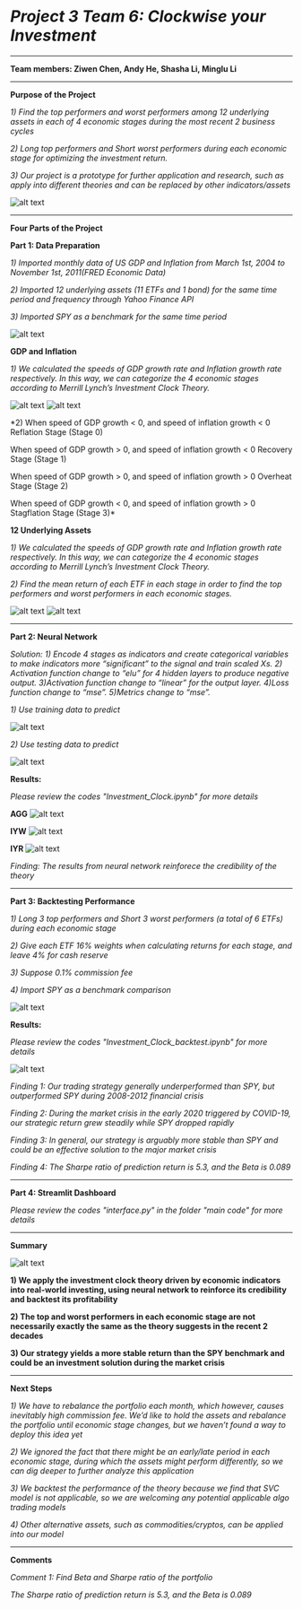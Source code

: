 # *Project 3 Team 6: Clockwise your Investment* 
---
**Team members: 
Ziwen Chen,
Andy He, 
Shasha Li, 
Minglu Li**

------------------------------------------------------------------------------------------------------------


**Purpose of the Project**

*1) Find the top performers and worst performers among 12 underlying assets in each of 4 economic stages during the most recent 2 business cycles*

*2) Long top performers and Short worst performers during each economic stage for optimizing the investment return.*

*3) Our project is a prototype for further application and research, such as apply into different theories and can be replaced by other indicators/assets*

![alt text](https://github.com/Z1WenChen/Project_3/blob/main/Documents/Investment.Clock_Fidelity.jpg)

------------------------------------------------------------------------------------------------------------

**Four Parts of the Project**


**Part 1: Data Preparation**


*1) Imported monthly data of US GDP and Inflation from March 1st, 2004 to November 1st, 2011(FRED Economic Data)*


*2) Imported 12 underlying assets (11 ETFs and 1 bond) for the same time period and frequency through Yahoo Finance API*

*3) Imported SPY as a benchmark for the same time period*

![alt text](https://github.com/Z1WenChen/Project_2/blob/main/Files/Data%20Prep.png)



**GDP and Inflation**

*1) We calculated the speeds of GDP growth rate and Inflation growth rate respectively. In this way, we can categorize the 4 economic stages according to Merrill Lynch’s Investment Clock Theory.*

![alt text](https://github.com/Z1WenChen/Project_3/blob/main/Documents/econ_graph.png)
![alt text](https://github.com/Z1WenChen/Project_3/blob/main/Documents/Merrill%20Lynch%20Investment%20Clock%20Theory.jpeg)

*2) 
When speed of GDP growth < 0, and speed of inflation growth < 0
Reflation Stage (Stage 0)

When speed of GDP growth > 0, and speed of inflation growth < 0
	Recovery Stage (Stage 1)
    
When speed of GDP growth > 0, and speed of inflation growth >  0
	Overheat Stage (Stage 2)
    
When speed of GDP growth < 0, and speed of inflation growth > 0
	Stagflation Stage (Stage 3)*
    




**12 Underlying Assets**


*1) We calculated the speeds of GDP growth rate and Inflation growth rate respectively. In this way, we can categorize the 4 economic stages according to Merrill Lynch’s Investment Clock Theory.*

*2) Find the mean return of each ETF in each stage in order to find the top performers and worst performers in each economic stages.*

![alt text](https://github.com/Z1WenChen/Project_3/blob/main/Documents/ETFs.png)
![alt text](https://github.com/Z1WenChen/Project_3/blob/main/Documents/Mean_return_stage_graph.png)

------------------------------------------------------------------------------------------------------------


**Part 2: Neural Network**

*Solution:*
*1) Encode 4 stages as indicators and create categorical variables to make indicators more “significant” to the signal and train scaled Xs.*
*2) Activation function change to “elu” for 4 hidden layers to produce negative output.*
*3)Activation function change to “linear” for the output layer.*
*4)Loss function change to “mse”.*
*5)Metrics change to “mse”.*


*1)  Use training data to predict*

![alt text](https://github.com/Z1WenChen/Project_3/blob/main/Documents/Neural_network_training.png)

*2)  Use testing data to predict*

![alt text](https://github.com/Z1WenChen/Project_3/blob/main/Documents/Neural_network_testing.png)


**Results:**

*Please review the codes "Investment_Clock.ipynb" for more details*

**AGG**
![alt text](https://github.com/Z1WenChen/Project_3/blob/main/Documents/AGG.png)

**IYW**
![alt text](https://github.com/Z1WenChen/Project_3/blob/main/Documents/IYW.png)

**IYR**
![alt text](https://github.com/Z1WenChen/Project_3/blob/main/Documents/IYR.png)

*Finding: The results from neural network reinforece the credibility of the theory*


------------------------------------------------------------------------------------------------------------

**Part 3: Backtesting Performance**

*1) Long 3 top performers and Short 3 worst performers (a total of 6 ETFs) during each economic stage*

*2) Give each ETF 16% weights when calculating returns for each stage, and leave 4% for cash reserve*

*3) Suppose 0.1% commission fee*

*4) Import SPY as a benchmark comparison*

![alt text](https://github.com/Z1WenChen/Project_2/blob/main/Files/Backtesting.png)




**Results:**

*Please review the codes "Investment_Clock_backtest.ipynb" for more details*

![alt text](https://github.com/Z1WenChen/Project_3/blob/main/Documents/backtesting_graph.png)

*Finding 1: Our trading strategy generally underperformed than SPY, but outperformed SPY during 2008-2012 financial crisis*

*Finding 2: During the market crisis in the early 2020 triggered by COVID-19, our strategic return grew steadily while SPY dropped rapidly*

*Finding 3: In general, our strategy is arguably more stable than SPY and could be an effective solution to the major market crisis*

*Finding 4: The Sharpe ratio of prediction return is 5.3, and the Beta is 0.089*


------------------------------------------------------------------------------------------------------------

**Part 4: Streamlit Dashboard**

*Please review the codes "interface.py" in the folder "main code" for more details*



------------------------------------------------------------------------------------------------------------

**Summary**

![alt text](https://github.com/Z1WenChen/Project_2/blob/main/Files/summary.png)

**1) We apply the investment clock theory driven by economic indicators into real-world investing, using neural network to reinforce its credibility and backtest its profitability**

**2) The top and worst performers in each economic stage are not necessarily exactly the same as the theory suggests in the recent 2 decades**

**3) Our strategy yields a more stable return than the SPY benchmark and could be an investment solution during the market crisis**

------------------------------------------------------------------------------------------------------------

**Next Steps**

*1) We have to rebalance the portfolio each month, which however, causes inevitably high commission fee. We’d like to hold the assets and rebalance the portfolio until economic stage changes, but we haven’t found a way to  deploy this idea yet*

*2) We ignored the fact that there might be an early/late period in each economic stage, during which the assets might perform differently, so we can dig deeper to further analyze this application*

*3) We backtest the performance of the theory because we find that SVC model is not applicable, so we are welcoming any potential applicable algo trading models*

*4) Other alternative assets, such as commodities/cryptos, can be applied into our model*

------------------------------------------------------------------------------------------------------------


**Comments**

*Comment 1: Find Beta and Sharpe ratio of the portfolio*

*The Sharpe ratio of prediction return is 5.3, and the Beta is 0.089*

